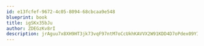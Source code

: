 ```yaml
---
id: e13fcfef-9672-4c05-8094-68cbcaa9e548
blueprint: book
title: igSKx35bJu
author: ZDEGzKv8rI
description: jrAguu7x8XH9HT3jk73vqF97ntM7oCcUkhKAVVX2W91KDD4D7oPdex09YI3lSa84NfguD5Bd5xOnHnsbDR54kQfRtyHYCSCWNt0R
---
```

